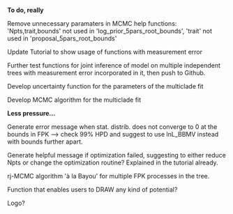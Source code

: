 **To do, really**

Remove unnecessary paramaters in MCMC help functions: 'Npts,trait,bounds' not used in 'log_prior_5pars_root_bounds', 'trait' not used in 'proposal_5pars_root_bounds'

Update Tutorial to show usage of functions with measurement error

Further test functions for joint inference of model on multiple independent trees with measurement error incorporated in it, then push to Github.

Develop uncertainty function for the parameters of the multiclade fit

Develop MCMC algorithm for the multiclade fit


**Less pressure...**

Generate error message when stat. distrib. does not converge to 0 at the bounds in FPK --> check 99% HPD and suggest to use lnL_BBMV instead with bounds further apart.

Generate helpful message if optimization failed, suggesting to either reduce Npts or change the optimization routine? Explained in the tutorial already.

rj-MCMC algorithm 'à la Bayou' for multiple FPK processes in the tree.

Function that enables users to DRAW any kind of potential?

Logo?
